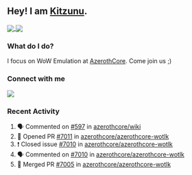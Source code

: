 ## Hey! I am [Kitzunu](https://Github.com/Kitzunu).

<a href="https://github-readme-stats.kitzunu.vercel.app/api?username=Kitzunu&show_icons=true&theme=dark">
  <img align="center" src="https://github-readme-stats.kitzunu.vercel.app/api?username=Kitzunu&show_icons=true&theme=dark" />
</a>
<a href="https://github-readme-stats.kitzunu.vercel.app/api?username=Kitzunu&show_icons=true&theme=dark">
  <img align="center" src="https://github-readme-stats.vercel.app/api/top-langs/?username=Kitzunu&layout=compact&theme=dark" />
</a>

### What do I do?

I focus on WoW Emulation at [AzerothCore](https://Github.com/AzerothCore). Come join us ;)

### Connect with me
[![](https://img.shields.io/badge/AzerothCore%20Discord-Connect%20with%20me!-green)](https://discord.com/invite/gkt4y2x)

### Recent Activity

<!--START_SECTION:activity-->
1. 🗣 Commented on [#597](https://github.com/azerothcore/wiki/issues/597) in [azerothcore/wiki](https://github.com/azerothcore/wiki)
2. 💪 Opened PR [#7011](https://github.com/azerothcore/azerothcore-wotlk/pull/7011) in [azerothcore/azerothcore-wotlk](https://github.com/azerothcore/azerothcore-wotlk)
3. ❗️ Closed issue [#7010](https://github.com/azerothcore/azerothcore-wotlk/issues/7010) in [azerothcore/azerothcore-wotlk](https://github.com/azerothcore/azerothcore-wotlk)
4. 🗣 Commented on [#7010](https://github.com/azerothcore/azerothcore-wotlk/issues/7010) in [azerothcore/azerothcore-wotlk](https://github.com/azerothcore/azerothcore-wotlk)
5. 🎉 Merged PR [#7005](https://github.com/azerothcore/azerothcore-wotlk/pull/7005) in [azerothcore/azerothcore-wotlk](https://github.com/azerothcore/azerothcore-wotlk)
<!--END_SECTION:activity-->
